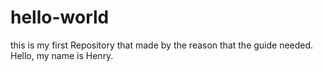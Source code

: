 # hello-world
this is my first Repository that made by the reason that the guide needed.
Hello, my name is Henry.
